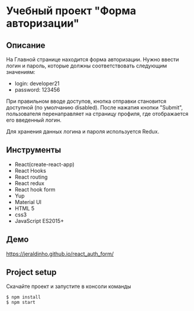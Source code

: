 # Учебный проект "Форма авторизации"

## Описание

На Главной странице находится форма авторизации. Нужно ввести логин и пароль, которые должны соответствовать следующим значениям:
- login: developer21
- password: 123456

При правильном вводе доступов, кнопка отправки становится доступной (по умолчанию disabled).
После нажатия кнопки "Submit", пользователя перенаправляет на страницу профиля, где отображается его введенный логин.

Для хранения данных логина и пароля используется Redux.

## Инструменты
- React(create-react-app)
- React Hooks
- React routing
- React redux
- React hook form
- Yup
- Material UI
- HTML 5
- css3
- JavaScript ES2015+

## Демо
https://jeraldinho.github.io/react_auth_form/

## Project setup
Скачайте проект и запустите в консоли команды
```
$ npm install
$ npm start
```